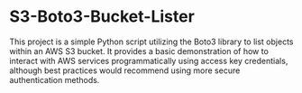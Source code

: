 # S3-Boto3-Bucket-Lister
This project is a simple Python script utilizing the Boto3 library to list objects within an AWS S3 bucket. It provides a basic demonstration of how to interact with AWS services programmatically using access key credentials, although best practices would recommend using more secure authentication methods.

